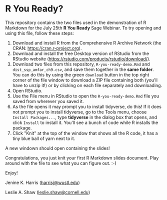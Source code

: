 # R You Ready?

This repository contains the two files used in the demonstration of R Markdown for the July 25th **R You Ready** Sage Webinar. To try opening and using this file, follow these steps:

1) Download and install R from the Comprehensive R Archive Network (the CRAN: https://cran.r-project.org).
2) Download and install the free Desktop version of RStudio from the RStudio website (https://rstudio.com/products/rstudio/download/).
3) Download two files from this repository, `R-you-ready-demo.Rmd` and `dist_ssp_amfar_ch9.csv`, and save them together in the **same folder**. You can do this by using the green `download` button in the top right corner of the file window to download a ZIP file containing both (you'll have to unzip it!) or by clicking on each file separately and downloading.
4) Open RStudio.
5) Use the File menu in RStudio to open the `R-you-ready-demo.Rmd` file you saved from wherever you saved it. 
6) As the file opens it may prompt you to install tidyverse, do this! If it does not prompt you to install tidyverse, go to the Tools menu, choose `Install Packages...`, type **tidyverse** in the dialog box that opens, and click `Install` to install it. You'll see a bunch of code while R installs the package.
7) Click "Knit" at the top of the window that shows all the R code, it has a tiny blue ball of yarn next to it.

A new windown should open containing the slides!

Congratulations, you just knit your first R Markdown slides document. Play around with the file to see what you can figure out. :-)

Enjoy!

Jenine K. Harris 
(harrisj@wustl.edu)

Leslie A. Shaw
(leslie.shaw@cornell.edu)

